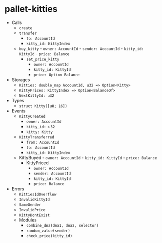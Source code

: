 # pallet-kitties
- Calls
  - `create`
  - `transfer`
    - `to: AccountId`
    - `kitty_id: KittyIndex`
  - `buy_kitty`
		- `owner: AccountId`
		- `sender: AccountId`
		- `kitty_id: KittyId`
		- `price: Balance`
	- `set_price_kitty`
		- `owner: AccountId`
		- `kitty_id: KittyId`
		- `price: Option Balance`
- Storages
  - `Kitties: double_map AccountId, u32 => Option<Kitty>`
  - `KittyPrices: KittyIndex => Option<BalanceOf>`
  - `NextKittyId: u32`
- Types
  - `struct Kitty([u8; 16])`
- Events
  - `KittyCreated`
    - `owner: AccountId`
    - `kitty_id: u32`
    - `kitty: Kitty`
  - `KittyTransferred`
    - `from: AccountId`
    - `to: AccountId`
    - `kitty_id: KittyIndex`
  - KittyBuyed
		- `owner: AccountId`
		- `kitty_id: KittyId`
		- `price: Balance`
	- KittyPriced
		- `owner: AccountId`
		- `sender: AccountId`
		- `kitty_id: KittyId`
		- `price: Balance`
- Errors
	- `KittiesIdOverflow`
	- `InvalidKittyId`
	- `SameGender`
	- `InvalidPrice`
	- `KittyDontExist`
  - Modules
	  - `combine_dna(dna1, dna2, selector)`
	  - `random_value(sender)`
	  - `check_price(kitty_id)`